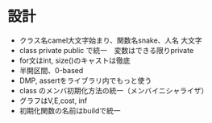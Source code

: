 
# 設計

- クラス名camel大文字始まり、関数名snake、人名 大文字
- class private public で統一　変数はできる限りprivate
- for文はint, size()のキャストは徹底
- 半開区間、0-based
- DMP, assertをライブラリ内でもっと使う
- class のメンバ初期化方法の統一（メンバイニシャライザ）
- グラフはV,E,cost, inf
- 初期化関数の名前はbuildで統一

